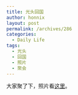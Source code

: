 ```yaml
---
title: 光头回国
author: honnix
layout: post
permalink: /archives/286
categories:
  - Daily Life
tags:
  - 光头
  - 回国
  - 照片
  - 聚会
---
```

大家聚了下，照片看<a target="_blank" href="http://honnix.com/gallery2/main.php?g2_itemId=4161">这里</a>。